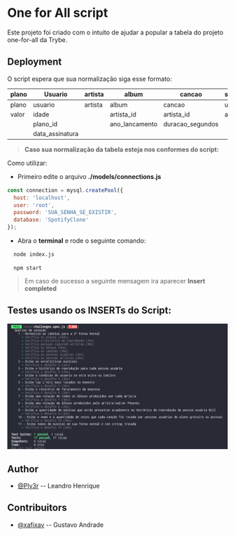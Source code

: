 # One for All script

Este projeto foi criado com o intuito de ajudar a popular a tabela do projeto one-for-all da Trybe.




## Deployment

O script espera que sua normalização siga esse formato:


|plano  |   Usuario     | artista |     album      |      cancao      | seguindo_artistas|  usuario_cancao  |
|-------|---------------|---------|----------------|------------------|------------------|------------------|
| plano |    usuario    | artista |     album      |      cancao      |    usuario_id    |    usuario_id    |
| valor |     idade     |         |   artista_id   |    artista_id    |    artista_id    |    cancao_id     |
|       |    plano_id   |         | ano_lancamento | duracao_segundos |                  |  data_reproducao |
|       |data_assinatura|         |                |                  |                  |                  |



> **Caso sua normalização da tabela esteja nos conformes do script:**

Como utilizar:

* Primeiro edite o arquivo **./models/connections.js**

```js script
const connection = mysql.createPool({
  host: 'localhost',
  user: 'root',
  password: 'SUA_SENHA_SE_EXISTIR',
  database: 'SpotifyClone'
});
```

* Abra o **terminal** e rode o seguinte comando:

```bash
  node index.js
```

```
  npm start
```

> Em caso de sucesso a seguinte mensagem ira aparecer **Insert completed**

## Testes usando os INSERTs do Script:
![Testes usando o Script](./images/TESTSUCESS.png)

## Author

- [@Ply3r](https://github.com/Ply3r) -- Leandro Henrique


## Contribuitors
- [@xafixav](https://github.com/xafixav) -- Gustavo Andrade
